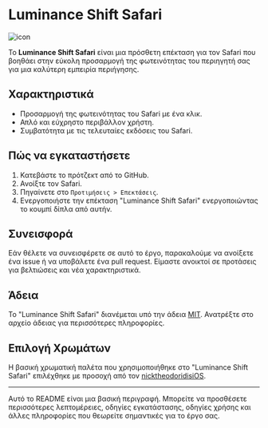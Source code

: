 # Luminance Shift Safari

![icon](https://github.com/gpapadopp/luminance-shift-safari/assets/70651728/1ee8e425-e662-41d2-8dcd-bfb71795a6a0)

Το **Luminance Shift Safari** είναι μια πρόσθετη επέκταση για τον Safari που βοηθάει στην εύκολη προσαρμογή της φωτεινότητας του περιηγητή σας για μια καλύτερη εμπειρία περιήγησης.

## Χαρακτηριστικά

- Προσαρμογή της φωτεινότητας του Safari με ένα κλικ.
- Απλό και εύχρηστο περιβάλλον χρήστη.
- Συμβατότητα με τις τελευταίες εκδόσεις του Safari.

## Πώς να εγκαταστήσετε

1. Κατεβάστε το πρότζεκτ από το GitHub.
2. Ανοίξτε τον Safari.
3. Πηγαίνετε στο `Προτιμήσεις > Επεκτάσεις`.
4. Ενεργοποιήστε την επέκταση "Luminance Shift Safari" ενεργοποιώντας το κουμπί δίπλα από αυτήν.

## Συνεισφορά

Εάν θέλετε να συνεισφέρετε σε αυτό το έργο, παρακαλούμε να ανοίξετε ένα issue ή να υποβάλετε ένα pull request. Είμαστε ανοικτοί σε προτάσεις για βελτιώσεις και νέα χαρακτηριστικά.

## Άδεια

Το "Luminance Shift Safari" διανέμεται υπό την άδεια [MIT](LICENSE). Ανατρέξτε στο αρχείο άδειας για περισσότερες πληροφορίες.

## Επιλογή Χρωμάτων

Η βασική χρωματική παλέτα που χρησιμοποιήθηκε στο "Luminance Shift Safari" επιλέχθηκε με προσοχή από τον [nicktheodoridisiOS](https://github.com/nicktheodoridisiOS).

---

Αυτό το README είναι μια βασική περιγραφή. Μπορείτε να προσθέσετε περισσότερες λεπτομέρειες, οδηγίες εγκατάστασης, οδηγίες χρήσης και άλλες πληροφορίες που θεωρείτε σημαντικές για το έργο σας.
